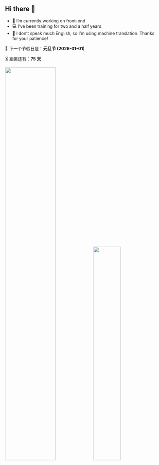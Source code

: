 ## Hi there 👋

* 💼 I’m currently working on front-end
* 💻 I’ve been training for two and a half years.
* 🙊 I don’t speak much English, so I’m using machine translation. Thanks for your patience!

<!-- holiday-start -->
📅 下一个节假日是：**元旦节 (2026-01-01)**

⏳ 距离还有：**75 天**
<!-- holiday-end -->

<img align="" width="57.5%" src="https://github-readme-stats-fork-alpha.vercel.app/api?username=cszhjh&hide_title=true&hide_border=true&show_icons=true&line_height=21&border_radius=0&title_color=41b883&icon_color=41b883&text_color=959598&bg_color=9ca3af00" /><img align="" width="42.4%" src="https://github-readme-stats-fork-alpha.vercel.app/api/top-langs/?username=cszhjh&exclude_repo=cszhjh.github.io&hide_title=true&hide_border=true&include_all_commits=true&layout=compact&border_radius=0&title_color=41b883&icon_color=41b883&text_color=959598&bg_color=9ca3af00" />

<!--
<picture>
  <source media="(prefers-color-scheme: dark)" srcset="https://raw.githubusercontent.com/cszhjh/cszhjh/output/github-contribution-grid-snake-dark.svg" />
  <source media="(prefers-color-scheme: light)" srcset="https://raw.githubusercontent.com/cszhjh/cszhjh/output/github-contribution-grid-snake.svg" />
  <img alt="github-snake" src="github-snake.svg" />
</picture>
-->
